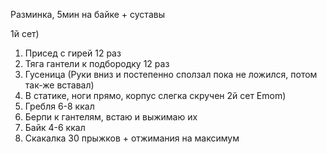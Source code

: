 Разминка, 5мин на байке + суставы

1й сет)
1) Присед с гирей 12 раз
2) Тяга гантели к подбородку 12 раз
3) Гусеница (Руки вниз и постепенно сползал пока не ложился, потом так-же вставал)
4) В статике, ноги прямо, корпус слегка скручен
2й сет Emom)
1) Гребля 6-8 ккал
2) Берпи к гантелям, встаю и выжимаю их
3) Байк 4-6 ккал
4) Скакалка 30 прыжков + отжимания на максимум


